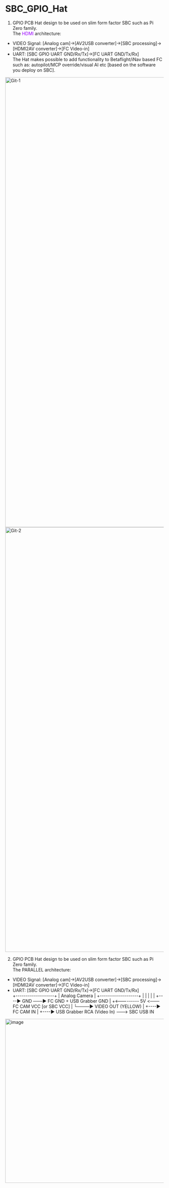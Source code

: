 # SBC_GPIO_Hat

1. GPIO PCB Hat design to be used on slim form factor SBC such as Pi Zero family.<br> 
The <font color="#9900FF">HDMI</font> architecture:<br> 
- VIDEO Signal: [Analog cam]->[AV2USB converter]->[SBC processing]->[HDMI2AV converter]->[FC Video-in] <br>
- UART: [SBC GPIO UART GND/Rx/Tx]->[FC UART GND/Tx/Rx] <br>
The Hat makes possible to add functionality to Betaflight/iNav based FC such as: autopilot/MCP override/visual AI etc [based on the software you deploy on SBC].
<img width="1426" alt="Git-1" src="https://github.com/user-attachments/assets/9323dd50-2cdb-41dd-a0d4-35c062cf9761" />
<img width="1346" alt="Git-2" src="https://github.com/user-attachments/assets/e13ba533-d870-47a3-937d-d5ce8fe62537" /><br>

2. GPIO PCB Hat design to be used on slim form factor SBC such as Pi Zero family.<br> 
The PARALLEL architecture:<br> 
- VIDEO Signal: [Analog cam]->[AV2USB converter]->[SBC processing]->[HDMI2AV converter]->[FC Video-in] <br>
- UART: [SBC GPIO UART GND/Rx/Tx]->[FC UART GND/Tx/Rx] <br>
           +-------------------+
           |    Analog Camera  |
           +-------------------+
              |    |    |
              |    |    +----▶ GND ───▶ FC GND + USB Grabber GND
              |    +<--------- 5V  <─── FC CAM VCC [or SBC VCC]
              |
              └────▶ VIDEO OUT (YELLOW)
                       |
                       +----▶ FC CAM IN
                       |
                       +----▶ USB Grabber RCA (Video In) ---> SBC USB IN
  
<img width="520" alt="image" src="https://github.com/user-attachments/assets/ba134549-7210-4e47-971a-9a1daab1ecb4" />

